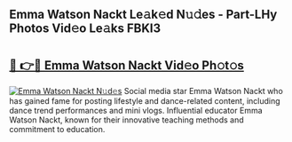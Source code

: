 ## Emma Watson Nackt Le𝚊k𝚎d N𝚞𝚍es - Part-LHy Photos Vid𝚎o Le𝚊ks FBKI3

# <h2><a href="http://fb4ndd.evod.top/?m=Emma+Watson+Nackt">🔗 👉🔴 Emma Watson Nackt Vid𝚎o Ph𝚘t𝚘s</a></h2>

[![Emma Watson Nackt N𝚞d𝚎s](https://i.imgur.com/8V9OHl7.gif)](http://fb4ndd.evod.top/?m=Emma+Watson+Nackt)
Social media star Emma Watson Nackt who has gained fame for posting lifestyle and dance-related content, including dance trend performances and mini vlogs. Influential educator Emma Watson Nackt, known for their innovative teaching methods and commitment to education. 
